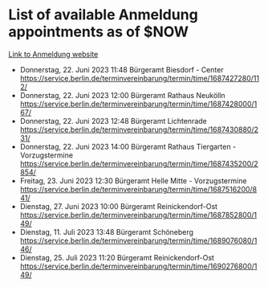 # List of available Anmeldung appointments as of $NOW
[Link to Anmeldung website](https://service.berlin.de/terminvereinbarung/termin/tag.php?termin=1&anliegen[]=120686&dienstleisterlist=122210,122217,327316,122219,327312,122227,327314,122231,327346,122243,327348,122254,122252,329742,122260,329745,122262,329748,122271,327278,122273,327274,122277,327276,330436,122280,327294,122282,327290,122284,327292,122291,327270,122285,327266,122286,327264,122296,327268,150230,329760,122297,327286,122294,327284,122312,329763,122314,329775,122304,327330,122311,327334,122309,327332,317869,122281,327352,122279,329772,122283,122276,327324,122274,327326,122267,329766,122246,327318,122251,327320,122257,327322,122208,327298,122226,327300&herkunft=http%3A%2F%2Fservice.berlin.de%2Fdienstleistung%2F120686%2F)
- Donnerstag, 22. Juni 2023 11:48 Bürgeramt Biesdorf - Center https://service.berlin.de/terminvereinbarung/termin/time/1687427280/112/
- Donnerstag, 22. Juni 2023 12:00 Bürgeramt Rathaus Neukölln https://service.berlin.de/terminvereinbarung/termin/time/1687428000/167/
- Donnerstag, 22. Juni 2023 12:48 Bürgeramt Lichtenrade https://service.berlin.de/terminvereinbarung/termin/time/1687430880/231/
- Donnerstag, 22. Juni 2023 14:00 Bürgeramt Rathaus Tiergarten - Vorzugstermine https://service.berlin.de/terminvereinbarung/termin/time/1687435200/2854/
- Freitag, 23. Juni 2023 12:30 Bürgeramt Helle Mitte - Vorzugstermine https://service.berlin.de/terminvereinbarung/termin/time/1687516200/841/
- Dienstag, 27. Juni 2023 10:00 Bürgeramt Reinickendorf-Ost https://service.berlin.de/terminvereinbarung/termin/time/1687852800/149/
- Dienstag, 11. Juli 2023 13:48 Bürgeramt Schöneberg https://service.berlin.de/terminvereinbarung/termin/time/1689076080/146/
- Dienstag, 25. Juli 2023 11:20 Bürgeramt Reinickendorf-Ost https://service.berlin.de/terminvereinbarung/termin/time/1690276800/149/
